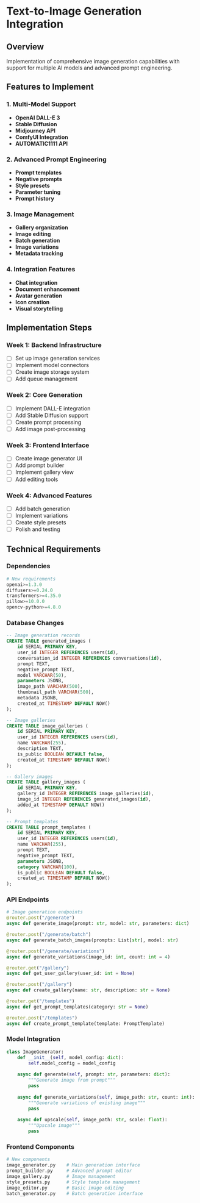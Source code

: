 # Text-to-Image Generation Integration

## Overview
Implementation of comprehensive image generation capabilities with support for multiple AI models and advanced prompt engineering.

## Features to Implement

### 1. Multi-Model Support
- **OpenAI DALL-E 3**
- **Stable Diffusion**
- **Midjourney API**
- **ComfyUI Integration**
- **AUTOMATIC1111 API**

### 2. Advanced Prompt Engineering
- **Prompt templates**
- **Negative prompts**
- **Style presets**
- **Parameter tuning**
- **Prompt history**

### 3. Image Management
- **Gallery organization**
- **Image editing**
- **Batch generation**
- **Image variations**
- **Metadata tracking**

### 4. Integration Features
- **Chat integration**
- **Document enhancement**
- **Avatar generation**
- **Icon creation**
- **Visual storytelling**

## Implementation Steps

### Week 1: Backend Infrastructure
- [ ] Set up image generation services
- [ ] Implement model connectors
- [ ] Create image storage system
- [ ] Add queue management

### Week 2: Core Generation
- [ ] Implement DALL-E integration
- [ ] Add Stable Diffusion support
- [ ] Create prompt processing
- [ ] Add image post-processing

### Week 3: Frontend Interface
- [ ] Create image generator UI
- [ ] Add prompt builder
- [ ] Implement gallery view
- [ ] Add editing tools

### Week 4: Advanced Features
- [ ] Add batch generation
- [ ] Implement variations
- [ ] Create style presets
- [ ] Polish and testing

## Technical Requirements

### Dependencies
```python
# New requirements
openai>=1.3.0
diffusers>=0.24.0
transformers>=4.35.0
pillow>=10.0.0
opencv-python>=4.8.0
```

### Database Changes
```sql
-- Image generation records
CREATE TABLE generated_images (
    id SERIAL PRIMARY KEY,
    user_id INTEGER REFERENCES users(id),
    conversation_id INTEGER REFERENCES conversations(id),
    prompt TEXT,
    negative_prompt TEXT,
    model VARCHAR(50),
    parameters JSONB,
    image_path VARCHAR(500),
    thumbnail_path VARCHAR(500),
    metadata JSONB,
    created_at TIMESTAMP DEFAULT NOW()
);

-- Image galleries
CREATE TABLE image_galleries (
    id SERIAL PRIMARY KEY,
    user_id INTEGER REFERENCES users(id),
    name VARCHAR(255),
    description TEXT,
    is_public BOOLEAN DEFAULT false,
    created_at TIMESTAMP DEFAULT NOW()
);

-- Gallery images
CREATE TABLE gallery_images (
    id SERIAL PRIMARY KEY,
    gallery_id INTEGER REFERENCES image_galleries(id),
    image_id INTEGER REFERENCES generated_images(id),
    added_at TIMESTAMP DEFAULT NOW()
);

-- Prompt templates
CREATE TABLE prompt_templates (
    id SERIAL PRIMARY KEY,
    user_id INTEGER REFERENCES users(id),
    name VARCHAR(255),
    prompt TEXT,
    negative_prompt TEXT,
    parameters JSONB,
    category VARCHAR(100),
    is_public BOOLEAN DEFAULT false,
    created_at TIMESTAMP DEFAULT NOW()
);
```

### API Endpoints
```python
# Image generation endpoints
@router.post("/generate")
async def generate_image(prompt: str, model: str, parameters: dict)

@router.post("/generate/batch")
async def generate_batch_images(prompts: List[str], model: str)

@router.post("/generate/variations")
async def generate_variations(image_id: int, count: int = 4)

@router.get("/gallery")
async def get_user_gallery(user_id: int = None)

@router.post("/gallery")
async def create_gallery(name: str, description: str = None)

@router.get("/templates")
async def get_prompt_templates(category: str = None)

@router.post("/templates")
async def create_prompt_template(template: PromptTemplate)
```

### Model Integration
```python
class ImageGenerator:
    def __init__(self, model_config: dict):
        self.model_config = model_config
    
    async def generate(self, prompt: str, parameters: dict):
        """Generate image from prompt"""
        pass
    
    async def generate_variations(self, image_path: str, count: int):
        """Generate variations of existing image"""
        pass
    
    async def upscale(self, image_path: str, scale: float):
        """Upscale image"""
        pass
```

### Frontend Components
```python
# New components
image_generator.py    # Main generation interface
prompt_builder.py     # Advanced prompt editor
image_gallery.py      # Image management
style_presets.py      # Style template management
image_editor.py       # Basic image editing
batch_generator.py    # Batch generation interface
```